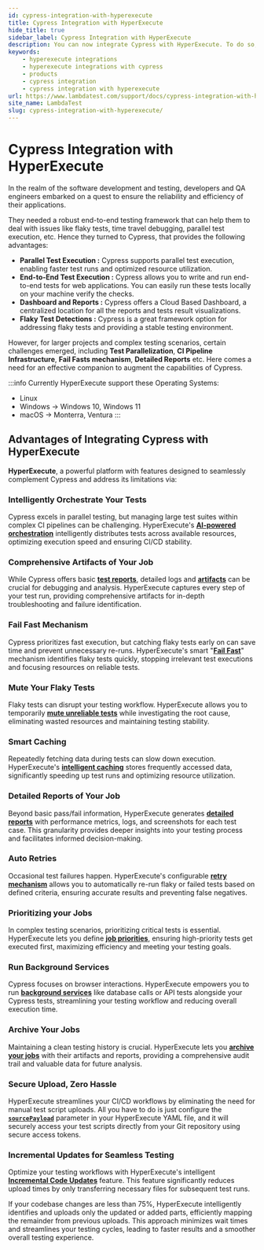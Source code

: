 ```yaml
---
id: cypress-integration-with-hyperexecute
title: Cypress Integration with HyperExecute
hide_title: true
sidebar_label: Cypress Integration with HyperExecute
description: You can now integrate Cypress with HyperExecute. To do so, follow the steps listed in the document.
keywords:
    - hyperexecute integrations
    - hyperexecute integrations with cypress
    - products
    - cypress integration
    - cypress integration with hyperexecute
url: https://www.lambdatest.com/support/docs/cypress-integration-with-hyperexecute/
site_name: LambdaTest
slug: cypress-integration-with-hyperexecute/
---
```


<script type="application/ld+json"
      dangerouslySetInnerHTML={{ __html: JSON.stringify({
       "@context": "https://schema.org",
        "@type": "BreadcrumbList",
        "itemListElement": [{
          "@type": "ListItem",
          "position": 1,
          "name": "Home",
          "item": "https://www.lambdatest.com"
        },{
          "@type": "ListItem",
          "position": 2,
          "name": "Support",
          "item": "https://www.lambdatest.com/support/docs/"
        },{
          "@type": "ListItem",
          "position": 3,
          "name": "Cypress Integration with HyperExecute",
          "item": "https://www.lambdatest.com/support/docs/cypress-integration-with-hyperexecute/"
        }]
      })
    }}
></script>

# Cypress Integration with HyperExecute

In the realm of the software development and testing, developers and QA engineers embarked on a quest to ensure the reliability and efficiency of their applications.

They needed a robust end-to-end testing framework that can help them to deal with issues like flaky tests, time travel debugging, parallel test execution, etc. Hence they turned to Cypress, that provides the following advantages:

- **Parallel Test Execution :** Cypress supports parallel test execution, enabling faster test runs and optimized resource utilization.
- **End-to-End Test Execution :** Cypress allows you to write and run end-to-end tests for web applications. You can easily run these tests locally on your machine verify the checks.
- **Dashboard and Reports :** Cypress offers a Cloud Based Dashboard, a centralized location for all the reports and tests result visualizations.
- **Flaky Test Detections :** Cypress is a great framework option for addressing flaky tests and providing a stable testing environment.

However, for larger projects and complex testing scenarios, certain challenges emerged, including **Test Parallelization**, **CI Pipeline Infrastructure**, **Fail Fasts mechanism**, **Detailed Reports** etc. Here comes a need for an effective companion to augment the capabilities of Cypress.

:::info
Currently HyperExecute support these Operating Systems:

- Linux
- Windows -> Windows 10, Windows 11
- macOS -> Monterra, Ventura
:::

## Advantages of Integrating Cypress with HyperExecute

**HyperExecute**, a powerful platform with features designed to seamlessly complement Cypress and address its limitations via:

### Intelligently Orchestrate Your Tests

Cypress excels in parallel testing, but managing large test suites within complex CI pipelines can be challenging. HyperExecute's [**AI-powered orchestration**](/support/docs/hyperexecute-test-splitting-and-multiplexing/) intelligently distributes tests across available resources, optimizing execution speed and ensuring CI/CD stability.

### Comprehensive Artifacts of Your Job

While Cypress offers basic [**test reports**](/support/docs/cypress-mochaawesome-report/), detailed logs and [**artifacts**](/support/docs/hyperexecute-artifacts/) can be crucial for debugging and analysis. HyperExecute captures every step of your test run, providing comprehensive artifacts for in-depth troubleshooting and failure identification.

### Fail Fast Mechanism

Cypress prioritizes fast execution, but catching flaky tests early on can save time and prevent unnecessary re-runs. HyperExecute's smart "[**Fail Fast**](/support/docs/hyperexecute-failfast/)" mechanism identifies flaky tests quickly, stopping irrelevant test executions and focusing resources on reliable tests.

### Mute Your Flaky Tests

Flaky tests can disrupt your testing workflow. HyperExecute allows you to temporarily [**mute unreliable tests**](/support/docs/hyperexecute-test-muting/) while investigating the root cause, eliminating wasted resources and maintaining testing stability.

### Smart Caching

Repeatedly fetching data during tests can slow down execution. HyperExecute's [**intelligent caching**](/support/docs/deep-dive-into-hyperexecute-yaml/#cachekey) stores frequently accessed data, significantly speeding up test runs and optimizing resource utilization.

### Detailed Reports of Your Job

Beyond basic pass/fail information, HyperExecute generates [**detailed reports**](/support/docs/cypress-mochaawesome-report/) with performance metrics, logs, and screenshots for each test case. This granularity provides deeper insights into your testing process and facilitates informed decision-making.

### Auto Retries

Occasional test failures happen. HyperExecute's configurable [**retry mechanism**](/support/docs/deep-dive-into-hyperexecute-yaml/#retryonfailure) allows you to automatically re-run flaky or failed tests based on defined criteria, ensuring accurate results and preventing false negatives.

### Prioritizing your Jobs

In complex testing scenarios, prioritizing critical tests is essential. HyperExecute lets you define [**job priorities**](/support/docs/hyperexecute-prioritize-tests/), ensuring high-priority tests get executed first, maximizing efficiency and meeting your testing goals.

### Run Background Services

Cypress focuses on browser interactions. HyperExecute empowers you to run [**background services**](/support/docs/hyperexecute-background-services/) like database calls or API tests alongside your Cypress tests, streamlining your testing workflow and reducing overall execution time.

### Archive Your Jobs

Maintaining a clean testing history is crucial. HyperExecute lets you [**archive your jobs**](/support/docs/hyperexecute-jobs-archiving/) with their artifacts and reports, providing a comprehensive audit trail and valuable data for future analysis.

### Secure Upload, Zero Hassle

HyperExecute streamlines your CI/CD workflows by eliminating the need for manual test script uploads. All you have to do is just configure the [**`sourcePayload`**](/support/docs/hyperexecute-how-to-configure-sourcePayload/) parameter in your HyperExecute YAML file, and it will securely access your test scripts directly from your Git repository using secure access tokens.

### Incremental Updates for Seamless Testing

Optimize your testing workflows with HyperExecute's intelligent [**Incremental Code Updates**](/support/docs/deep-dive-into-hyperexecute-yaml/#differentialupload) feature. This feature significantly reduces upload times by only transferring necessary files for subsequent test runs.

If your codebase changes are less than 75%, HyperExecute intelligently identifies and uploads only the updated or added parts, efficiently mapping the remainder from previous uploads. This approach minimizes wait times and streamlines your testing cycles, leading to faster results and a smoother overall testing experience.